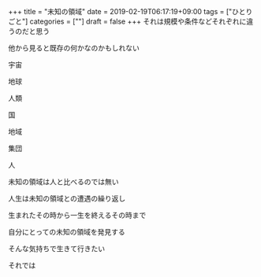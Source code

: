 +++
title = "未知の領域"
date = 2019-02-19T06:17:19+09:00
tags = ["ひとりごと"]
categories = [""]
draft = false
+++
それは規模や条件などそれぞれに違うのだと思う

他から見ると既存の何かなのかもしれない

宇宙

地球

人類

国

地域

集団

人

未知の領域は人と比べるのでは無い

人生は未知の領域との遭遇の繰り返し

生まれたその時から一生を終えるその時まで

自分にとっての未知の領域を発見する

そんな気持ちで生きて行きたい


それでは

